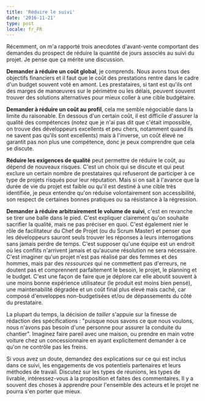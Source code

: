 ```yaml
---
title: 'Réduire le suivi'
date: '2016-11-21'
type: post
locale: fr_FR
---
```


Récemment, on m'a rapporté trois anecdotes d'avant-vente comportant des demandes du prospect de réduire la quantité de jours associés au suivi du projet. Je pense que ça mérite une discussion.

**Demander à réduire un coût global**, je comprends. Nous avons tous des objectifs financiers et il faut que le coût des prestations rentre dans le cadre d'un budget souvent voté en amont. Les prestataires, si tant est qu'ils ont des marges de manœuvres sur le périmètre ou les délais, peuvent souvent trouver des solutions alternatives pour mieux coller à une cible budgétaire.

**Demander à réduire un coût au profil**, cela me semble négociable dans la limite du raisonable. En dessous d'un certain coût, il est difficile d'assurer la qualité des compétences (notez que je n'ai pas dit que c'était impossible, on trouve des développeurs excellents et peu chers, notamment quand ils ne savent pas qu'ils sont excellents) mais à l'inverse, un coût élevé ne garantit pas non plus une compétence, donc je peux comprendre que cela se discute.

**Réduire les exigences de qualité** peut permettre de réduire le coût, au dépend de nouveaux risques. C'est un choix qui se discute et qui peut exclure un certain nombre de prestataires qui refuseront de participer à ce type de projets risqués pour leur réputation. Mais si on sait à l'avance que la durée de vie du projet est faible ou qu'il est destiné à une cible très identifiée, je peux entendre qu'on réduise volontairement son accessibilité, son respect de certaines bonnes pratiques ou sa résistance à la régression.

**Demander à réduire arbitrairement le volume de suivi**, c'est en revanche se tirer une balle dans le pied. C'est expliquer clairement qu'on souhaite sacrifier la qualité, mais ne pas préciser en quoi. C'est également nier le rôle de facilitateur du Chef de Projet (ou du <span lang="en">Scrum Master</span>) et penser que les développeurs sauront seuls trouver les réponses à leurs interrogations sans jamais perdre de temps. C'est supposer qu'une équipe est un endroit où les conflits n'arrivent jamais et qu'aucune résolution ne sera nécessaire. C'est imaginer qu'un projet n'est pas réalisé par des femmes et des hommes, mais par des _ressources_ qui ne commettent pas d'erreurs, ne doutent pas et comprennent parfaitement le besoin, le projet, le planning et le budget. C'est une façon de faire que je déplore car elle aboutit souvent à une moins bonne expérience utilisateur (le produit est moins bien pensé), une maintenabilité dégradée et un coût final plus elevé mais caché, car composé d'enveloppes non-budgetisées et/ou de dépassements du côté du prestataire.

La plupart du temps, la décision de _tailler_ s'appuie sur la finesse de rédaction des spécifications : "puisque nous savons ce que nous voulons, nous n'avons pas besoin d'une personne pour assurer la conduite du chantier". Imaginez faire pareil avec une maison, ou prendre en main votre voiture chez un concessionnaire en ayant explicitement demander à ce qu'on ne contrôle pas les freins.

Si vous avez un doute, demandez des explications sur ce qui est inclus dans ce suivi, les engagements de vos potentiels partenaires et leurs méthodes de travail. Discutez sur les types de réunions, les types de livrable, intéressez-vous à la proposition et faites des commentaires. Il y a souvent des choses à apprendre pour l'ensemble des acteurs et le projet ne pourra s'en porter que mieux.